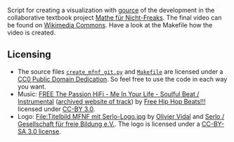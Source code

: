 Script for creating a visualization with [gource](http://gource.io/) of the development in the collaborative textbook project [Mathe für Nicht-Freaks](https://de.wikibooks.org/wiki/Mathe_f%C3%BCr_Nicht-Freaks). The final video can be found on [Wikimedia Commons](https://commons.wikimedia.org/wiki/File:Development_of_%22Mathe_f%C3%BCr_Nicht-Freaks%22_from_Sep_2009_to_June_2016.webm). Have a look at the Makefile how the video is created.

## Licensing

* The source files [`create_mfnf_git.py`](create_mfnf_git.py) and [`Makefile`](Makefile) are licensed under a [CC0 Public Domain Dedication](http://creativecommons.org/publicdomain/zero/1.0/). So feel free to use the code in each way you want.
* Music: [FREE The Passion HiFi - Me In Your Life - Soulful Beat / Instrumental](https://soundcloud.com/freehiphopbeatsforyou/free-the-passion-hifi-me-in-your-life-soulful-beat-instrumental) ([archived website of track](https://web.archive.org/web/20160628162519/https://soundcloud.com/freehiphopbeatsforyou/free-the-passion-hifi-me-in-your-life-soulful-beat-instrumental)) by [Free Hip Hop Beats!!!](https://soundcloud.com/freehiphopbeatsforyou) licensed under [CC-BY 3.0](http://creativecommons.org/licenses/by/3.0/).
* Logo: [File:Titelbild MFNF mit Serlo-Logo.jpg](https://commons.wikimedia.org/wiki/File:Titelbild_MFNF_mit_Serlo-Logo.jpg) by [Olivier Vidal](https://commons.wikimedia.org/wiki/User:Olivier_Vidal) and [Serlo / Gesellschaft für freie Bildung e.V.](http://serlo.org). The logo is licensed under a [CC-BY-SA 3.0 license](https://creativecommons.org/licenses/by-sa/3.0/deed.en).
